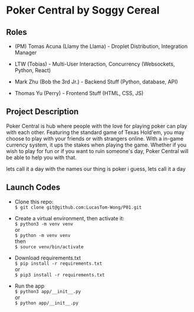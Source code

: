 # Poker Central by Soggy Cereal

## Roles
* (PM) Tomas Acuna (Llamy the Llama) - Droplet Distribution, Integration Manager

* LTW (Tobias) - Multi-User Interaction, Concurrency (Websockets, Python, React)

* Mark Zhu (Bob the 3rd Jr.) - Backend Stuff (Python, database, API)

* Thomas Yu (Perry) - Frontend Stuff (HTML, CSS, JS)

## Project Description
Poker Central is hub where people with the love for playing poker can play with each other. Featuring the standard game of Texas Hold'em, you may choose to play with your friends or with strangers online. With a in-game currency system, it ups the stakes when playing the game. Whether if you wish to play for fun or if you want to ruin someone's day, Poker Central will be able to help you with that.

lets call it a day with the names
our thing is poker i guess, lets call it a day

## Launch Codes
* Clone this repo:  
` $ git clone git@github.com:LucasTom-Wong/P01.git `

* Create a virtual environment, then activate it:  
`$ python3 -m venv venv`  <br>
or <br>
`$ python -m venv venv` <br>
then <br>
`$ source venv/bin/activate`

* Download requirements.txt <br>
`$ pip install -r requirements.txt ` <br>
or <br>
`$ pip3 install -r requirements.txt `

* Run the app  
`$ python3 app/__init__.py` <br>
or <br>
`$ python app/__init__.py`

